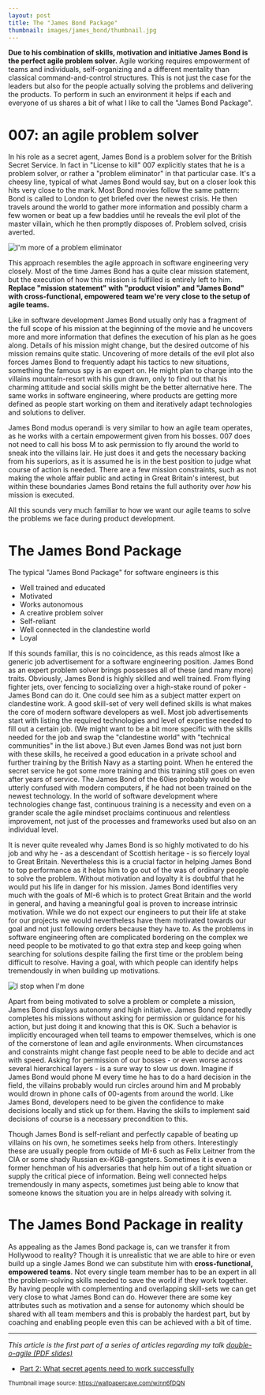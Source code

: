 ```yaml
---
layout: post
title: The "James Bond Package"
thumbnail: images/james_bond/thumbnail.jpg
---
```


**Due to his combination of skills, motivation and initiative James Bond is the perfect agile problem solver.** Agile working requires empowerment of teams and individuals, self-organizing and a different mentality than classical command-and-control structures. This is not just the case for the leaders but also for the people actually solving the problems and delivering the products. To perform in such an environment it helps if each and everyone of us shares a bit of what I like to call the "James Bond Package". 

# 007: an agile problem solver

In his role as a secret agent, James Bond is a problem solver for the British Secret Service. In fact in "License to kill" 007 explicitly states that he is a problem solver, or rather a "problem eliminator" in that particular case. It's a cheesy line, typical of what James Bond would say, but on a closer look this hits very close to the mark. Most Bond movies follow the same pattern: Bond is called to London to get briefed over the newest crisis. He then travels around the world to gather more information and possibly charm a few women or beat up a few baddies until he reveals the evil plot of the master villain, which he then promptly disposes of. Problem solved, crisis averted. 

![I'm more of a problem eliminator]({{site.base_url}}/images/james_bond/problem_eliminator.jpg)

This approach resembles the agile approach in software engineering very closely. Most of the time James Bond has a quite clear mission statement, but the execution of how this mission is fulfilled is entirely left to him. **Replace "mission statement" with "product vision" and "James Bond" with cross-functional, empowered team we're very close to the setup of agile teams.**

Like in software development James Bond usually only has a fragment of the full scope of his mission at the beginning of the movie and he uncovers more and more information that defines the execution of his plan as he goes along. Details of his mission might change, but the desired outcome of his mission remains quite static. Uncovering of more details of the evil plot also forces James Bond to frequently adapt his tactics to new situations, something the famous spy is an expert on. He might plan to charge into the villains mountain-resort with his gun drawn, only to find out that his charming attitude and social skills might be the better alternative here. The same works in software engineering, where products are getting more defined as people start working on them and iteratively adapt technologies and solutions to deliver. 

James Bond modus operandi is very similar to how an agile team operates, as he works with a certain empowerment given from his bosses. 007 does not need to call his boss M to ask permission to fly around the world to sneak into the villains lair. He just does it and gets the necessary backing from his superiors, as it is assumed he is in the best position to judge what course of action is needed. There are a few mission constraints, such as not making the whole affair public and acting in Great Britain's interest, but within these boundaries James Bond retains the full authority over *how* his mission is executed. 

All this sounds very much familiar to how we want our agile teams to solve the problems we face during product development.

# The James Bond Package

The typical "James Bond Package" for software engineers is this

 * Well trained and educated
 * Motivated
 * Works autonomous
 * A creative problem solver 
 * Self-reliant
 * Well connected in the clandestine world
 * Loyal
 
If this sounds familiar, this is no coincidence, as this reads almost like a generic job advertisement for a software engineering position. 
James Bond as an expert problem solver brings possesses all of these (and many more) traits. Obviously, James Bond is highly skilled and well trained. From flying fighter jets, over fencing to socializing over a high-stake round of poker - James Bond can do it. One could see him as a subject matter expert on clandestine work. 
A good skill-set of very well defined skills is what makes the core of modern software developers as well. 
Most job advertisements start with listing the required technologies and level of expertise needed to fill out a certain job. (We might want to be a bit more specific with the skills needed for the job and swap the "clandestine world" with "technical communities" in the list above.)
But even James Bond was not just born with these skills, he received a good education in a private school and further training by the British Navy as a starting point. When he entered the secret service he got some more training and this training still goes on even after years of service. The James Bond of the 60ies probably would be utterly confused with modern computers, if he had not been trained on the newest technology. In the world of software development where technologies change fast, continuous training is a necessity and even on a grander scale the agile mindset proclaims continuous and relentless improvement, not just of the processes and frameworks used but also on an individual level. 

It is never quite revealed why James Bond is so highly motivated to do his job and why he - as a descendant of Scottish heritage - is so fiercely loyal to Great Britain. Nevertheless this is a crucial factor in helping James Bond to top performance as it helps him to go out of the was of ordinary people to solve the problem. Without motivation and loyalty it is doubtful that he would put his life in danger for his mission. James Bond identifies very much with the goals of MI-6 which is to protect Great Britain and the world in general, and having a meaningful goal is proven to increase intrinsic motivation.
While we do not expect our engineers to put their life at stake for our projects we would nevertheless have them motivated towards our goal and not just following orders because they have to. As the problems in software engineering often are complicated bordering on the complex we need people to be motivated to go that extra step and keep going when searching for solutions despite failing the first time or the problem being difficult to resolve. Having a goal, with which people can identify helps tremendously in when building up motivations. 

![I stop when I'm done]({{site.base_url}}/images/james_bond/stop_when_im_done.jpg)

Apart from being motivated to solve a problem or complete a mission, James Bond displays autonomy and high initiative. James Bond repeatedly completes his missions without asking for permission or guidance for his action, but just doing it and knowing that this is OK. 
Such a behavior is implicitly encouraged when tell teams to empower themselves, which is one of the cornerstone of lean and agile environments. When circumstances and constraints might change fast people need to be able to decide and act with speed. Asking for permission of our bosses - or even worse across several hierarchical layers - is a sure way to slow us down. Imagine if James Bond would phone M every time he has to do a hard decision in the field, the villains probably would run circles around him and M probably would drown in phone calls of 00-agents from around the world.
Like James Bond, developers need to be given the confidence to make decisions locally and stick up for them. Having the skills to implement said decisions of course is a necessary precondition to this. 

Though James Bond is self-reliant and perfectly capable of beating up villains on his own, he sometimes seeks help from others. Interestingly these are usually people from outside of MI-6 such as Felix Leitner from the CIA or some shady Russian ex-KGB-gangsters. Sometimes it is even a former henchman of his adversaries that help him out of a tight situation or supply the critical piece of information. Being well connected helps tremendously in many aspects, sometimes just being able to know that someone knows the situation you are in helps already with solving it. 


# The James Bond Package in reality

As appealing as the James Bond package is, can we transfer it from Hollywood to reality? Though it is unrealistic that we are able to hire or even build up a single James Bond we can substitute him with **cross-functional, empowered teams**. Not every single team member has to be an expert in all the problem-solving skills needed to save the world if they work together. By having people with complementing and overlapping skill-sets we can get very close to what James Bond can do. However there are some key attributes such as motivation and a sense for autonomy which should be shared with all team members and this is probably the hardest part, but by coaching and enabling people even this can be achieved with a bit of time.

---
*This article is the first part of a series of articles regarding my talk [double-o-agile (PDF slides)](/images/james_bond/00agile_english.pdf)* 

* [Part 2: What secret agents need to work successfully]({{site.base_url}}/james-bond-in-your-company/)


<sub>Thumbnail image source: https://wallpapercave.com/w/nn6fDQN</sub>



